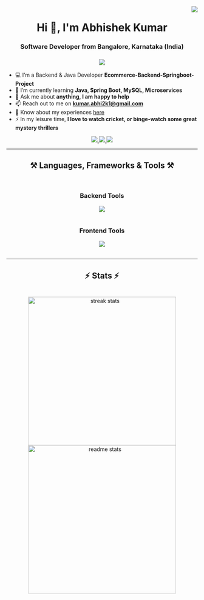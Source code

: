 <!-- Working visitor badge -->
<img align="right" src="https://visitor-badge.laobi.icu/badge?page_id=abhishek2k21.abhishek2k21&title=Profile%20Views&color=blue" />  
<h1 align="center">Hi 👋, I'm Abhishek Kumar</h1>  
  
<h3 align="center">Software Developer from Bangalore, Karnataka (India)</h3>  
  
<h3 align="center">  
    <img src="https://readme-typing-svg.herokuapp.com/?font=Arial&size=35&color=FF0000&center=true&vCenter=true&width=650&height=70&duration=4000&lines=Backend+%26+Java+Developer+👨‍💻;Passionate+to+develop+scalable+products;Always+learning+new+things!" />  
</h3>  
  
- 💻 I’m a Backend & Java Developer **Ecommerce-Backend-Springboot-Project**  
- 🌱 I’m currently learning **Java, Spring Boot, MySQL, Microservices**  
- 💬 Ask me about **anything, I am happy to help**  
- 📫 Reach out to me on **kumar.abhi2k1@gmail.com**  
- 📄 Know about my experiences [here](https://drive.google.com/file/d/19DRijy16OcA0sRu4sVdGhqyp01xC9qH5/view?usp=drivesdk)  
- ⚡ In my leisure time, **I love to watch cricket, or binge-watch some great mystery thrillers**

<div align="center"> 
  <a href="mailto:kumar.abhi2k1@gmail.com">
    <img src="https://img.shields.io/badge/Gmail-333333?style=for-the-badge&logo=gmail&logoColor=red" />
  </a>
  <a href="https://linkedin.com/in/abhishek-kumar-029625240" target="_blank">
    <img src="https://img.shields.io/badge/LinkedIn-0077B5?style=for-the-badge&logo=linkedin&logoColor=white" target="_blank" />
  </a>
  <a href="https://www.hackerrank.com/profile/abhiall2k19" target="_blank">
     <img src="https://img.shields.io/badge/HackerRank-2EC866?style=for-the-badge&logo=hackerrank&logoColor=white" target="_blank" />
  </a>
</div>

<hr/>

<h2 align="center">⚒️ Languages, Frameworks & Tools ⚒️</h2>
<br/>
<div align="center">

<!-- Backend Tools -->
<h3>Backend Tools</h3>
<img src="https://skillicons.dev/icons?i=java,spring,docker,kubernetes,mysql,postman,maven,git" />
<br/><br/>

<!-- Frontend Tools -->
<h3>Frontend Tools</h3>
<img src="https://skillicons.dev/icons?i=html,css,javascript,react" />

</div>

<br/>
<hr/>

<h2 align="center">⚡ Stats ⚡</h2>
<br>
<div align="center">
  <img width=390 src="https://github-readme-streak-stats-salesp07.vercel.app/?user=abhishek2k21&count_private=true&theme=react&border_radius=10" alt="streak stats"/>
  <img width=390 src="https://github-readme-stats-salesp07.vercel.app/api?username=abhishek2k21&count_private=true&show_icons=true&theme=react&rank_icon=github&border_radius=10" alt="readme stats" />
  <br/>
  <img width=325 align="center" src="https://github-readme-stats-salesp07.ver